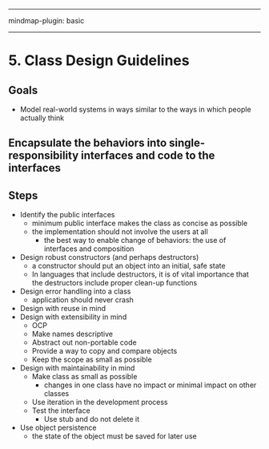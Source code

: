 
---

mindmap-plugin: basic

---

    
# 5. Class Design Guidelines
## Goals
- Model real-world systems in ways similar to the ways in which people actually think
## Encapsulate the behaviors into single-responsibility interfaces and code to the interfaces
## Steps
- Identify the public interfaces
  - minimum public interface makes the class as concise as possible
  - the implementation should not involve the users at all
    - the best way to enable change of behaviors:
the use of interfaces and composition
- Design robust constructors (and perhaps destructors)
  - a constructor should put an object into an initial, safe state
  - In languages that include destructors, it is of vital importance that the destructors include proper clean-up functions
- Design error handling into a class
  - application should never crash
- Design with reuse in mind
- Design with extensibility in mind
  - OCP
  - Make names descriptive
  - Abstract out non-portable code
  - Provide a way to copy and compare objects
  - Keep the scope as small as possible
- Design with maintainability in mind
  - Make class as small as possible
    - changes in one class have no impact or minimal impact on other classes
  - Use iteration in the development process
  - Test the interface
    - Use stub and do not delete it
- Use object persistence
  - the state of the object must be saved for later use